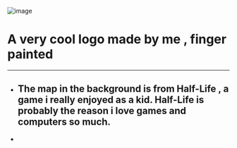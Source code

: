![image](blog/images/feat.png)

# A very cool logo made by me , finger painted
---
- ## The map in the background is from Half-Life , a game i really enjoyed as a kid. Half-Life is probably the reason i love games and computers so much. 
- 